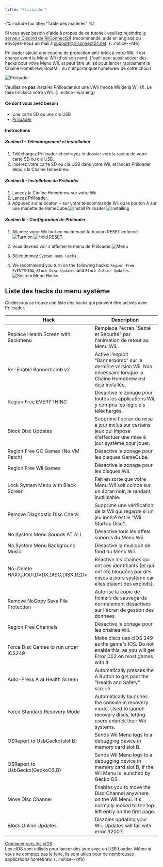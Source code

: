 ```yaml
---
title: "Priiloader"
---
```


{% include toc title="Table des matières" %}

Si vous avez besoin d'aide à propos de ce tutoriel, veuillez rejoindre [le serveur Discord de RiiConnect24](https://discord.gg/b4Y7jfD) (recommandé, aide en anglais) ou envoyez-nous un mail à [support@riiconnect24.net](mailto:support@riiconnect24.net).
{: .notice--info}

Priiloader ajoute une couche de protection anti-brick à votre Wii. Il est chargé avant le Menu Wii (d'où son nom). L'outil peut aussi activer des hacks pour votre Menu Wii, et peut être utilisé pour lancer rapidement la Chaîne Homebrew, BootMii, ou n'importe quel homebrew de cotre choix !

![Priiloader](/images/priiloader.jpg)

Veuillez ne **pas** installer Priiloader sur une vWii (mode Wii de la Wii U). Le faire brickera votre vWii.
{: .notice--warning}

#### Ce dont vous avez besoin
* Une carte SD ou une clé USB
* [Priiloader](/assets/files/Priiloader_v0_8_2.zip)

#### Instructions
##### Section I - Téléchargement et installation

1. Téléchargez Priiloader et extrayez le dossier vers la racine de votre carte SD ou clé USB.
2. Insérez votre carte SD ou clé USB dans votre Wii, et lancez Priiloader depuis la Chaîne Homebrew.

##### Section II - Installation de Priiloader

1. Lancez la Chaîne Homebrew sur votre Wii.
2. Lancez Priiloader.
3. Appuyez sur le bouton + sur votre télécommande Wii ou le bouton A sur une manette de GameCube.![Install Priiloader](/images/Priiloader/2.png) ![Installing](/images/Priiloader/3.png)

##### Section III - Configuration de Priiloader

1. Allumez votre Wii tout en maintenant le bouton RESET enfoncé.![Turn on](/images/Priiloader/5.jpg) ![Hold RESET](/images/Priiloader/4.jpg)

2. Vous devriez voir s'afficher le menu de Priiloader.![Menu](/images/Priiloader/6.png)
3. Sélectionnez `System Menu Hacks`.
4. We recommend you turn on the following hacks: `Region Free EVERYTHING`, `Block Disc Updates` and `Block Online Updates`. ![System Menu Hacks](/images/Priiloader/7.png)

## Liste des hacks du menu système

Ci-dessous se trouve une liste des hacks qui peuvent être activés avec Priiloader.

| Hack                                    | Description                                                                                                                           |
| --------------------------------------- | ------------------------------------------------------------------------------------------------------------------------------------- |
| Replace Health Screen with Backmenu     | Remplace l'écran "Santé et Sécurité" par l'animation de retour au Menu Wii.                                                           |
| Re-Enable Bannerbomb v2                 | Active l'exploit "Bannerbomb" sur la dernière version Wii. Non nécessaire lorsque la Chaîne Homebrew est déjà installée.              |
| Region Free EVERYTHING                  | Désactive le zonage pour toutes les applications Wii, y compris les logiciels téléchargés.                                            |
| Block Disc Updates                      | Supprime l'écran de mise à jour inclus sur certains jeux qui impose d'effectuer une mise à jour système pour jouer.                   |
| Region Free GC Games (No VM Patch)      | Désactive le zonage pour les disques GameCube.                                                                                        |
| Region Free Wii Games                   | Désactive le zonage pour les disques Wii.                                                                                             |
| Lock System Menu with Black Screen      | Fait en sorte que votre Menu Wii soit coincé sur un écran noir, le rendant inutilisable.                                              |
| Remove Diagnostic Disc Check            | Supprime une vérification de la Wii qui regarde si un jeu inséré est le "Wii Startup Disc".                                           |
| No System Menu Sounds AT ALL            | Désactive tous les effets sonores du Menu Wii.                                                                                        |
| No System Menu Background Music         | Désactive la musique de fond du Menu Wii.                                                                                             |
| No-Delete HAXX,JODI,DVDX,DISC,DISK,RZDx | Réactive les chaînes qui ont ces identifiants (et qui ont été bloquées par des mises à jours système car elles étaient des exploits). |
| Remove NoCopy Save File Protection      | Autorise la copie de fichiers de sauvegarde normalement désactivés sur l'écran de gestion des données.                                |
| Region Free Channels                    | Désactive le zonage pour les chaînes Wii.                                                                                             |
| Force Disc Games to run under IOS249    | Make discs use cIOS 249 as the game's IOS. Do not enable this, as you will get Error 002 on most games with it.                       |
| Auto-Press A at Health Screen           | Automatically presses the A Button to get past the "Health and Safety" screen.                                                        |
| Force Standard Recovery Mode            | Automatically launches the console in recovery mode. Used to launch recovery discs, letting users unbrick their Wii systems.          |
| OSReport to UsbGecko(slot B)            | Sends Wii Menu logs to a debugging device in memory card slot B.                                                                      |
| OSReport to UsbGecko(GeckoOS,B)         | Sends Wii Menu logs to a debugging device in memory card slot B, if the Wii Menu is launched by Gecko OS.                             |
| Move Disc Channel                       | Enables you to move the Disc Channel anywhere on the Wii Menu. It's normally locked to the top left entry on the first page.          |
| Block Online Updates                    | Disables updating your Wii. Updates will fail with error 32007.                                                                       |

[Continuer vers les cIOS](cios)<br> Les cIOS sont utilisés pour lancer des jeux avec un USB Loader. Même si vous ne comptez pas le faire, ils sont utiles pour de nombreuses applications homebrew.
{: .notice--info}
